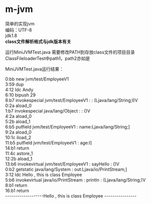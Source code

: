 # m-jvm <br>
简单的实现jvm <br>
编码：UTF-8 <br>
jdk1.8 <br>
**class文件解析格式与jdk版本有关** <br>

运行MiniJVMTest.java 需要修改PATH到存放class文件的项目目录 <br>
ClassFileloaderTest中path1，path2亦如是 <br>


MiniJVMTest.java运行结果： <br>

0:bb new  jvm/test/EmployeeV1 <br>
3:59 dup <br>
4:12 ldc Andy <br>
6:10 bipush 29 <br>
8:b7 invokespecial  jvm/test/EmployeeV1 : <init> : (Ljava/lang/String;I)V <br>
0:2a aload_0 <br>
1:b7 invokespecial  java/lang/Object : <init> : ()V <br>
4:2a aload_0 <br>
5:2b aload_1 <br>
6:b5 putfield  jvm/test/EmployeeV1 : name:Ljava/lang/String;] <br>
9:2a aload_0 <br>
10:1c iload_2 <br>
11:b5 putfield  jvm/test/EmployeeV1 : age:I] <br>
14:b1 return <br>
11:4c astore_1 <br>
12:2b aload_1 <br>
13:b6 invokevirtual  jvm/test/EmployeeV1 : sayHello : ()V <br>
0:b2 getstatic  java/lang/System : out:Ljava/io/PrintStream;] <br>
3:12 ldc Hello , this is class Employee  <br>
5:b6 invokevirtual  java/io/PrintStream : println : (Ljava/lang/String;)V <br>
8:b1 return <br>
16:b1 return <br>
-------------------Hello , this is class Employee ---------------- <br>
